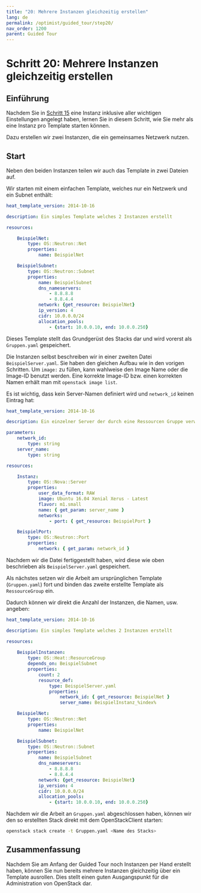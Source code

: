 ```yaml
---
title: "20: Mehrere Instanzen gleichzeitig erstellen"
lang: de
permalink: /optimist/guided_tour/step20/
nav_order: 1200
parent: Guided Tour
---
```


# Schritt 20: Mehrere Instanzen gleichzeitig erstellen

## Einführung

Nachdem Sie in [Schritt 15](/optimist/guided_tour/step15/) eine Instanz inklusive aller wichtigen
Einstellungen angelegt haben, lernen Sie in diesem Schritt, wie Sie mehr als eine Instanz pro Template starten können.

Dazu erstellen wir zwei Instanzen, die ein gemeinsames Netzwerk nutzen.

## Start

Neben den beiden Instanzen teilen wir auch das Template in zwei Dateien auf.

Wir starten mit einem einfachen Template,
welches nur ein Netzwerk und ein Subnet enthält:

```yaml
heat_template_version: 2014-10-16

description: Ein simples Template welches 2 Instanzen erstellt

resources:

    BeispielNet:
        type: OS::Neutron::Net
        properties:
            name: BeispielNet

    BeispielSubnet:
        type: OS::Neutron::Subnet
        properties:
            name: BeispielSubnet
            dns_nameservers:
                - 8.8.8.8
                - 8.8.4.4
            network: {get_resource: BeispielNet}
            ip_version: 4
            cidr: 10.0.0.0/24
            allocation_pools:
                - {start: 10.0.0.10, end: 10.0.0.250}
```

Dieses Template stellt das Grundgerüst des Stacks dar und wird vorerst als `Gruppen.yaml` gespeichert.

Die Instanzen selbst beschreiben wir in einer zweiten Datei `BeispielServer.yaml`. Sie haben den gleichen Aufbau wie in den vorigen Schritten.
Um `image:` zu füllen, kann wahlweise den Image Name oder die Image-ID benutzt werden.
Eine korrekte Image-ID bzw. einen korrekten Namen erhält man mit `openstack image list`.

Es ist wichtig, dass kein Server-Namen definiert wird und `network_id` keinen Eintrag hat:

```yaml
heat_template_version: 2014-10-16

description: Ein einzelner Server der durch eine Ressourcen Gruppe verwendet wird

parameters:
    network_id:
        type: string
    server_name:
        type: string

resources:

    Instanz:
        type: OS::Nova::Server
        properties:
            user_data_format: RAW
            image: Ubuntu 16.04 Xenial Xerus - Latest
            flavor: m1.small
            name: { get_param: server_name }
            networks:
                - port: { get_resource: BeispielPort }

    BeispielPort:
        type: OS::Neutron::Port
        properties:
            network: { get_param: network_id }
```

Nachdem wir die Datei fertiggestellt haben, wird diese wie oben beschrieben als `BeispielServer.yaml` gespeichert.

Als nächstes setzen wir die Arbeit am ursprünglichen Template (`Gruppen.yaml`) fort und binden das zweite erstellte Template als `RessourceGroup` ein.

Dadurch können wir direkt die Anzahl der Instanzen, die Namen, usw. angeben:

```yaml
heat_template_version: 2014-10-16

description: Ein simples Template welches 2 Instanzen erstellt

resources:
 
    BeispielInstanzen:
        type: OS::Heat::ResourceGroup
        depends_on: BeispielSubnet
        properties:
            count: 2
            resource_def:
                type: BeispielServer.yaml
                properties:
                    network_id: { get_resource: BeispielNet }
                    server_name: BeispielInstanz_%index%

    BeispielNet:
        type: OS::Neutron::Net
        properties:
            name: BeispielNet

    BeispielSubnet:
        type: OS::Neutron::Subnet
        properties:
            name: BeispielSubnet
            dns_nameservers:
                - 8.8.8.8
                - 8.8.4.4
            network: {get_resource: BeispielNet}
            ip_version: 4
            cidr: 10.0.0.0/24
            allocation_pools:
                - {start: 10.0.0.10, end: 10.0.0.250}
```

Nachdem wir die Arbeit an `Gruppen.yaml` abgeschlossen haben, können wir den so
erstellten Stack direkt mit dem OpenStackClient starten:

```bash
openstack stack create -t Gruppen.yaml <Name des Stacks>
```

## Zusammenfassung

Nachdem Sie am Anfang der Guided Tour noch Instanzen per Hand erstellt
haben, können Sie nun bereits mehrere Instanzen gleichzeitig über ein Template
ausrollen. Dies stellt einen guten Ausgangspunkt für die Administration von OpenStack dar.
